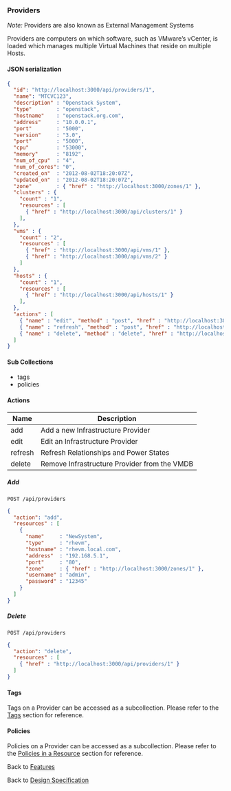 
### Providers
*Note:* Providers are also known as External Management Systems

Providers are computers on which software, such as VMware’s vCenter, is loaded which manages
multiple Virtual Machines that reside on multiple Hosts.

#### JSON serialization

```json
{
  "id": "http://localhost:3000/api/providers/1",
  "name": "MTCVC123",
  "description" : "Openstack System",
  "type"        : "openstack",
  "hostname"    : "openstack.org.com",
  "address"     : "10.0.0.1",
  "port"        : "5000",
  "version"     : "3.0",
  "port"        : "5000",
  "cpu"         : "53000",
  "memory"      : "8192",
  "num_of_cpu"  : "4",
  "num_of_cores": "0",
  "created_on"  : "2012-08-02T18:20:07Z",
  "updated_on"  : "2012-08-02T18:20:07Z",
  "zone"        : { "href" : "http://localhost:3000/zones/1" },
  "clusters" : {
    "count" : "1",
    "resources" : [
      { "href" : "http://localhost:3000/api/clusters/1" }
    ],
  },
  "vms" : {
    "count" : "2",
    "resources" : [
      { "href" : "http://localhost:3000/api/vms/1" },
      { "href" : "http://localhost:3000/api/vms/2" }
    ]
  },
  "hosts" : {
    "count" : "1",
    "resources" : [
      { "href" : "http://localhost:3000/api/hosts/1" }
    ],
  },
  "actions" : [
    { "name" : "edit", "method" : "post", "href" : "http://localhost:3000/api/providers/1" },
    { "name" : "refresh", "method" : "post", "href" : "http://localhost:3000/api/providers/1" },
    { "name" : "delete", "method" : "delete", "href" : "http://localhost:3000/api/providers/1" }
  ]
}
```

#### Sub Collections

* tags
* policies

#### Actions

| Name | Description |
|------|-------------|
| add | Add a new Infrastructure Provider |
| edit | Edit an Infrastructure Provider |
| refresh | Refresh Relationships and Power States |
| delete | Remove Infrastructure Provider from the VMDB |

##### Add

`POST /api/providers`

```json
{
  "action": "add",
  "resources" : [
    {
      "name"     : "NewSystem",
      "type"     : "rhevm",
      "hostname" : "rhevm.local.com",
      "address"  : "192.168.5.1",
      "port"     : "80",
      "zone"     : { "href" : "http://localhost:3000/zones/1" },
      "username" : "admin",
      "password" : "12345"
    }
  ]
}
```

##### Delete

`POST /api/providers`

```json
{
  "action": "delete",
  "resources" : [
    { "href" : "http://localhost:3000/api/providers/1" }
  ]
}
```

#### Tags

Tags on a Provider can be accessed as a subcollection. Please refer to the [Tags](./tags.md) section for reference.

#### Policies

Policies on a Provider can be accessed as a subcollection. Please refer to the [Policies in a Resource](./policies.md) section for reference.


Back to [Features](./features.md)

Back to [Design Specification](../design.md)

